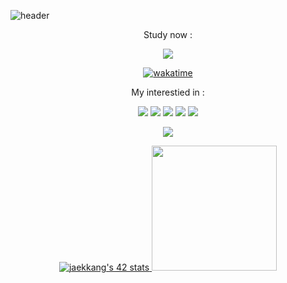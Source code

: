 
![header](https://capsule-render.vercel.app/api?type=waving&color=gradient&height=300&section=header&text=jaekkang's%20GitHub&fontSize=90)

<p align = "center">
  Study now : 
</p>
<p align = "center">
  <img src="https://img.shields.io/badge/42seoul-000000?style=flat-square&logo=42&logoColor=ffffff"/>
</p>
<p align = "center">
  <a href="https://wakatime.com/badge/user/9bf39f5e-ce6b-47f6-9b8f-3a723d7b76ee/project/295c84dc-50c8-4873-9cc9-62ede95ca7b6">
    <img src="https://wakatime.com/badge/user/9bf39f5e-ce6b-47f6-9b8f-3a723d7b76ee/project/295c84dc-50c8-4873-9cc9-62ede95ca7b6.svg" alt="wakatime">
  </a>
</p>
<p align = "center">
  My interestied in : 
</p>
<p align = "center">
  <img src="https://img.shields.io/badge/C-A8B9CC?style=flat-square&logo=C&logoColor=ffffff"/>
  <img src="https://img.shields.io/badge/HTML5-E34F26?style=flat-square&logo=HTML5&logoColor=ffffff"/>
  <img src="https://img.shields.io/badge/CSS3-1572B6?style=flat-square&logo=CSS3&logoColor=ffffff"/>
  <img src="https://img.shields.io/badge/React-61DAFB?style=flat-square&logo=React&logoColor=ffffff"/>
  <img src="https://img.shields.io/badge/TypeScript-3178C6?style=flat-square&logo=TypeScript&logoColor=ffffff"/>
</p>

<p align = "center">
  <a href="https://google.com">
    <img src="https://github-readme-stats.vercel.app/api?username=jaekkang&show_icons=true&theme=radical&count_private=true"/>
  </a>
</p>

<p align = "center">
  <a href="https://github.com/JaeSeoKim/badge42">
    <img src="https://badge42.vercel.app/api/v2/clai3ywzt00540fk86xq7hqbi/stats?cursusId=21&coalitionId=87" alt="jaekkang's 42 stats" />
  </a>
  <img height="200em" src="http://mazassumnida.wtf/api/v2/generate_badge?boj=rkdwornjs123">
</p>



